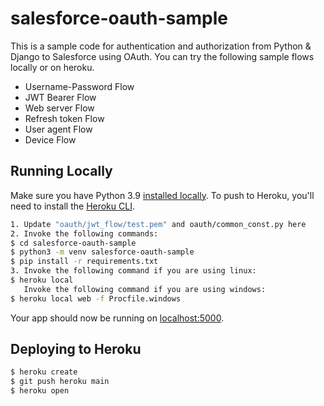 # salesforce-oauth-sample

This is a sample code for authentication and authorization from Python & Django to Salesforce using OAuth.
You can try the following sample flows locally or on heroku.
- Username-Password Flow
- JWT Bearer Flow
- Web server Flow
- Refresh token Flow
- User agent Flow
- Device Flow

## Running Locally

Make sure you have Python 3.9 [installed locally](https://docs.python-guide.org/starting/installation/). To push to Heroku, you'll need to install the [Heroku CLI](https://devcenter.heroku.com/articles/heroku-cli).

```sh
1. Update "oauth/jwt_flow/test.pem" and oauth/common_const.py here
2. Invoke the following commands:
$ cd salesforce-oauth-sample
$ python3 -m venv salesforce-oauth-sample
$ pip install -r requirements.txt
3. Invoke the following command if you are using linux:
$ heroku local
   Invoke the following command if you are using windows:
$ heroku local web -f Procfile.windows
```

Your app should now be running on [localhost:5000](http://localhost:5000/).


## Deploying to Heroku

```sh
$ heroku create
$ git push heroku main
$ heroku open
```